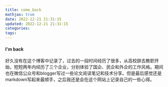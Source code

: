 ```yaml
---
title: come_back
mathjax: true
date: 2022-12-21 21:31:15
updated: 2022-12-21 21:31:15
categories:
tags:
---
```

#### I'm back

好久没有在这个博客中记录了，过去的一段时间经历了很多，从高校辞去教职开始，短短两年内经历了三个企业，分别体验了国企、民企和外企的工作风格。期间也在微信公众号和blogger写过一些论文阅读笔记和技术分享。但是最后感觉还是markdown写起来最顺手，之后我还是会在这个网站上记录自己的一些心得。
